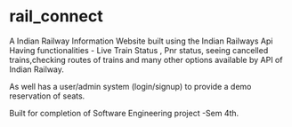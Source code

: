 # rail_connect
A Indian Railway Information Website built using the Indian Railways Api Having functionalities - Live Train Status , Pnr status,
seeing cancelled trains,checking routes of trains and many other options available by API of Indian Railway.

As well has a user/admin system (login/signup) to provide a demo reservation of seats.

Built for completion of Software Engineering project -Sem 4th.
